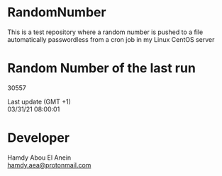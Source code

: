 # RandomNumber    
This is a test repository where a random number is pushed to a file automatically passwordless from a cron job in my Linux CentOS server    
# Random Number of the last run   
30557
      
Last update (GMT +1)    
03/31/21 08:00:01
# Developer    
Hamdy Abou El Anein   
hamdy.aea@protonmail.com
